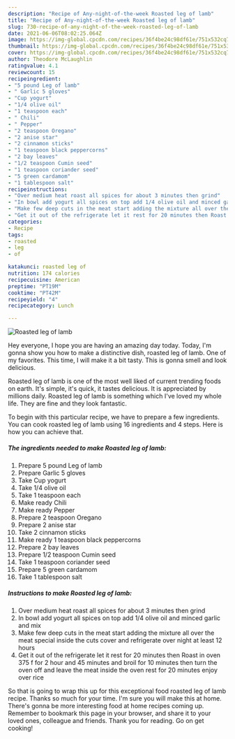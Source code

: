 ```yaml
---
description: "Recipe of Any-night-of-the-week Roasted leg of lamb"
title: "Recipe of Any-night-of-the-week Roasted leg of lamb"
slug: 730-recipe-of-any-night-of-the-week-roasted-leg-of-lamb
date: 2021-06-06T08:02:25.064Z
image: https://img-global.cpcdn.com/recipes/36f4be24c98df61e/751x532cq70/roasted-leg-of-lamb-recipe-main-photo.jpg
thumbnail: https://img-global.cpcdn.com/recipes/36f4be24c98df61e/751x532cq70/roasted-leg-of-lamb-recipe-main-photo.jpg
cover: https://img-global.cpcdn.com/recipes/36f4be24c98df61e/751x532cq70/roasted-leg-of-lamb-recipe-main-photo.jpg
author: Theodore McLaughlin
ratingvalue: 4.1
reviewcount: 15
recipeingredient:
- "5 pound Leg of lamb"
- " Garlic 5 gloves"
- "Cup yogurt"
- "1/4 olive oil"
- "1 teaspoon each"
- " Chili"
- " Pepper"
- "2 teaspoon Oregano"
- "2 anise star"
- "2 cinnamon sticks"
- "1 teaspoon black peppercorns"
- "2 bay leaves"
- "1/2 teaspoon Cumin seed"
- "1 teaspoon coriander seed"
- "5 green cardamom"
- "1 tablespoon salt"
recipeinstructions:
- "Over medium heat roast all spices for about 3 minutes then grind"
- "In bowl add yogurt all spices on top add 1/4 olive oil and minced garlic and mix"
- "Make few deep cuts in the meat start adding the mixture all over the meat special inside the cuts cover and refrigerate over night at least 12 hours"
- "Get it out of the refrigerate let it rest for 20 minutes then Roast in oven 375 f for 2 hour and 45 minutes and broil for 10 minutes then turn the oven off and leave the meat inside the oven rest for 20 minutes enjoy over rice"
categories:
- Recipe
tags:
- roasted
- leg
- of

katakunci: roasted leg of 
nutrition: 174 calories
recipecuisine: American
preptime: "PT19M"
cooktime: "PT42M"
recipeyield: "4"
recipecategory: Lunch

---
```



![Roasted leg of lamb](https://img-global.cpcdn.com/recipes/36f4be24c98df61e/751x532cq70/roasted-leg-of-lamb-recipe-main-photo.jpg)

Hey everyone, I hope you are having an amazing day today. Today, I'm gonna show you how to make a distinctive dish, roasted leg of lamb. One of my favorites. This time, I will make it a bit tasty. This is gonna smell and look delicious.

Roasted leg of lamb is one of the most well liked of current trending foods on earth. It's simple, it's quick, it tastes delicious. It is appreciated by millions daily. Roasted leg of lamb is something which I've loved my whole life. They are fine and they look fantastic.




To begin with this particular recipe, we have to prepare a few ingredients. You can cook roasted leg of lamb using 16 ingredients and 4 steps. Here is how you can achieve that.

<!--inarticleads1-->

##### The ingredients needed to make Roasted leg of lamb:

1. Prepare 5 pound Leg of lamb
1. Prepare  Garlic 5 gloves
1. Take Cup yogurt
1. Take 1/4 olive oil
1. Take 1 teaspoon each
1. Make ready  Chili
1. Make ready  Pepper
1. Prepare 2 teaspoon Oregano
1. Prepare 2 anise star
1. Take 2 cinnamon sticks
1. Make ready 1 teaspoon black peppercorns
1. Prepare 2 bay leaves
1. Prepare 1/2 teaspoon Cumin seed
1. Take 1 teaspoon coriander seed
1. Prepare 5 green cardamom
1. Take 1 tablespoon salt




<!--inarticleads2-->

##### Instructions to make Roasted leg of lamb:

1. Over medium heat roast all spices for about 3 minutes then grind
1. In bowl add yogurt all spices on top add 1/4 olive oil and minced garlic and mix
1. Make few deep cuts in the meat start adding the mixture all over the meat special inside the cuts cover and refrigerate over night at least 12 hours
1. Get it out of the refrigerate let it rest for 20 minutes then Roast in oven 375 f for 2 hour and 45 minutes and broil for 10 minutes then turn the oven off and leave the meat inside the oven rest for 20 minutes enjoy over rice




So that is going to wrap this up for this exceptional food roasted leg of lamb recipe. Thanks so much for your time. I'm sure you will make this at home. There's gonna be more interesting food at home recipes coming up. Remember to bookmark this page in your browser, and share it to your loved ones, colleague and friends. Thank you for reading. Go on get cooking!
